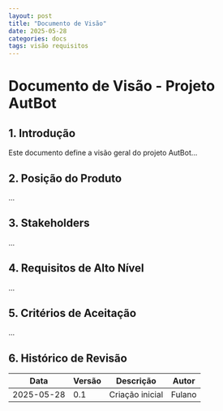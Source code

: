 ```yaml
---
layout: post
title: "Documento de Visão"
date: 2025-05-28
categories: docs
tags: visão requisitos
---
```


# Documento de Visão - Projeto AutBot

## 1. Introdução
Este documento define a visão geral do projeto AutBot...

## 2. Posição do Produto
...

## 3. Stakeholders
...

## 4. Requisitos de Alto Nível
...

## 5. Critérios de Aceitação
...

## 6. Histórico de Revisão
| Data | Versão | Descrição | Autor |
|-------|--------|----------|-------|
| 2025-05-28 | 0.1 | Criação inicial | Fulano |


